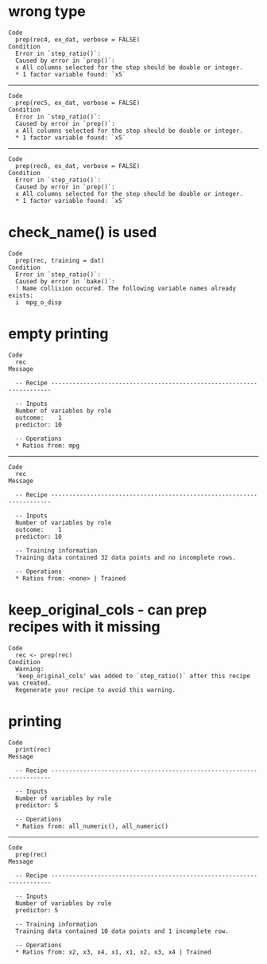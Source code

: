 # wrong type

    Code
      prep(rec4, ex_dat, verbose = FALSE)
    Condition
      Error in `step_ratio()`:
      Caused by error in `prep()`:
      x All columns selected for the step should be double or integer.
      * 1 factor variable found: `x5`

---

    Code
      prep(rec5, ex_dat, verbose = FALSE)
    Condition
      Error in `step_ratio()`:
      Caused by error in `prep()`:
      x All columns selected for the step should be double or integer.
      * 1 factor variable found: `x5`

---

    Code
      prep(rec6, ex_dat, verbose = FALSE)
    Condition
      Error in `step_ratio()`:
      Caused by error in `prep()`:
      x All columns selected for the step should be double or integer.
      * 1 factor variable found: `x5`

# check_name() is used

    Code
      prep(rec, training = dat)
    Condition
      Error in `step_ratio()`:
      Caused by error in `bake()`:
      ! Name collision occured. The following variable names already exists:
      i  mpg_o_disp

# empty printing

    Code
      rec
    Message
      
      -- Recipe ----------------------------------------------------------------------
      
      -- Inputs 
      Number of variables by role
      outcome:    1
      predictor: 10
      
      -- Operations 
      * Ratios from: mpg

---

    Code
      rec
    Message
      
      -- Recipe ----------------------------------------------------------------------
      
      -- Inputs 
      Number of variables by role
      outcome:    1
      predictor: 10
      
      -- Training information 
      Training data contained 32 data points and no incomplete rows.
      
      -- Operations 
      * Ratios from: <none> | Trained

# keep_original_cols - can prep recipes with it missing

    Code
      rec <- prep(rec)
    Condition
      Warning:
      'keep_original_cols' was added to `step_ratio()` after this recipe was created.
      Regenerate your recipe to avoid this warning.

# printing

    Code
      print(rec)
    Message
      
      -- Recipe ----------------------------------------------------------------------
      
      -- Inputs 
      Number of variables by role
      predictor: 5
      
      -- Operations 
      * Ratios from: all_numeric(), all_numeric()

---

    Code
      prep(rec)
    Message
      
      -- Recipe ----------------------------------------------------------------------
      
      -- Inputs 
      Number of variables by role
      predictor: 5
      
      -- Training information 
      Training data contained 10 data points and 1 incomplete row.
      
      -- Operations 
      * Ratios from: x2, x3, x4, x1, x1, x2, x3, x4 | Trained

